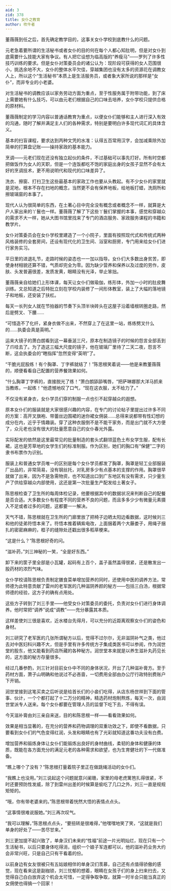 ```yaml
---
aid: 3
zid: 378
title: 女仆之教育
author: 吹牛者
---
```


董薇薇到任之后，首先确定教学目的，这事关女仆学校到底教什么的问题。

元老急着要所谓的生活秘书或者女仆的目的何在每个人都心知肚明，但是对女仆到底需要什么技能大家有争议。有人把它设想为临高版的“养瘦马”——罗列了许多性技巧训练的要求。但是女仆对策委员会的诸公认为：现阶段可获得的女人范围很小，挑选余地不大，女仆的整体水平欠佳，穿越集团也没有太多的资源花在调教女人上，所以这个“生活秘书”本质上是生活服务员，或者象大家所说的那样是“女仆”，而非专业的小老婆。

对生活秘书的调教应该以家务劳动方面为重点，至于性服务属于附带功能，到了床上需要她有什么技巧，可以由元老们根据自己的口味去培养，女仆学校只提供合格的原材料。

董薇薇制定的学习内容以普通话教育为重点，以便女仆们能够和主人进行深入有效的沟通，随时了解并满足主人们的各种需求，特别是要明白许多现代词汇的具体含义。

基本的扫盲课程，要求达到丙种文凭的水准：认得五百常用汉字，会加减乘除外加简单的打算盘记账——操持家政的基本能力。

烹调——元老们现在还没有独立起伙的条件，不过基础可以事先打好。所有时空都把做饭作为女人的天职，但是一个连饭都吃不饱的家庭出身的女孩子显然不会有太好的烹调技术，更不用说明代和现代的口味差异了。

洗衣、擦窗、打扫卫生这些最基本的家政工作也要从头教起。有不少女仆的家里就是泥地，根本不存在扫地的概念，当然更不会有保养地板，给地板打蜡，洗厕所和擦玻璃窗的本事了。

现代人认为很简单的东西，在土著心目中完全没有概念或者概念不一样，就算是大户人家出来的丫鬟也一样。董薇薇了解了下这些丫鬟们掌握的本事，感觉和穿越众的需求不大一样，她从大图书馆里找来了专门的酒店服务、家政服务课程的书籍和教学片。

女仆对策委员会在女仆学校里建造了一个小院子，里面有按照现代式和传统式两种风格装修的全套房间，还设有现代化的卫生间、浴室和厨房，专门用来给女仆们进行家务实习。

平日里的进退礼节，走路时候的姿态也一一加以指导。女仆们大多数出身贫苦，即使身材相貌还算不错，气质却完全为零。因为缺少营养和保养以及过度的劳作，皮肤、头发普遍很差，发质发黄，眼睛没有光泽，举止笨拙。

董薇薇亲自给她们上形体课，每天让女仆们做瑜伽，练形体，外加一小时的肚皮舞训练。文总知道之后特批立刻在学校内装修了一间形体教室，装上了大幅的落地镜子和地板，还安装了扶杠。

每天一长列女人就在节拍器的节奏下头顶半块砖头在这屋子沿着墙根转圈走路，然后是劈叉、下腰……

“可惜造不了化纤，紧身衣做不出来，不然穿上了在这里一站，练练劈叉什么的……执委会真是英明。”

运来大镜子的萧白朗看到这一幕垂涎三尺，原本在制造镜子的时候的怨言全部丢到了爪哇去了。为了造这三幅大尺度的镜子，他在玻璃厂里待了二天二夜，怨言不断，这会执委会的“瞎指挥”忽然变得“英明”了。

“干脆光屁股练！有个胸罩、丁字裤就结了！”陈思根笑着说——他是来教董薇薇的，顺便看看自己配置的营养餐效果如何。

“什么胸罩丁字裤的，直接脱光了练！”萧白朗舔舔嘴唇，“把萨琳娜那大洋马抓来当教练，一起练！”他遗憾地叹了口气，“现在这衣服，太不给力了。”

不仅没有紧身衣，女仆学员们穿的制服一点也引不起穿越众的遐想。

原本女仆们的服装就是大家很感兴趣的内容，在专门的讨论帖子里提出过许多不同的方案：高开叉旗袍、带蕾丝边围裙的迷你裙女佣装……总得来说都带有性幻想的成分在内，近乎于情趣装。穿了这种衣服倒不是不能干家务，而是出门就不大方便了，众元老也没有很大的肚量愿意自己的女仆春光外露。

实际配发的依然是这里最常见的批量制造的套头式翻领蓝色土布女学生服，配有长裙，这也是芳草地的女学生们的标准制服。作为区别，她们的胸口有“保健”二字的隶书布票作为识别。

服装上和普通女学员唯一的区别是每个女仆学员都发了胸罩，胸罩是轻工业部服装厂出品的，非常简易，没有钢丝托，对乳房多少有点基本的支撑的作用。胸罩很早就做了出来，因为不是急需物资，也不知道出口到广东地区有没有需求，只少量生产了供给穿越众内部使用，这还是第一次批量生产配发给土著女子。

陈思根检查了卫生所的每周体检记录，他要根据其中的数据状况来判断自己的配餐是否合适。大多数女仆有程度不同的营养不良的问题，而且多多少少有微量元素摄入不足或者过多的问题，这都要一一解决。

天气不错，陈思根就在卫生所的门廊里放了把椅子边晒太阳边看数据，这时候刘三和他的徒弟符悟本来了。符悟本推着辆紫电改，上面捆着两个大藤娄子，用绳子捆扎的密密麻麻的，框子的缝隙处还戳出很多稻草梗来。

“这是什么？”陈思根好奇的问。

“滋补药，”刘三神秘的一笑，“全是好东西。”

卸下来的筐子里全部是小瓦罐，起码有上百个，盖子虽然盖得很紧，还是散发出一股药材的浓烈气味。

女仆学校请陈思根负责制定膳食菜单增加营养的同时，还使用中医的调养方法，常师德为此特意贡献了雷州的老军医的几种滋阴养颜的秘方——包括三白汤，根据常师德的经验，这方子的确有点用处。

这些方子转到了刘三手里——他受女仆对策委员的委托，负责对女仆们进行身体调养。他时常把“调养”说成“调教”——充分暴露其本质。

这样差使刘三很是喜欢，近水楼台先得月，可以充分的近距离观察女仆们的姿色和身材。

刘三研究了老军医的几张所谓秘方以后，觉得不过尔尔，无非滋阴补气之类，他过去对中医妇科兴趣不大，但是手里有许多传统方子集成类医书可以参阅，作为润世堂的股东，他又能看到药店所藏的各种秘方。润世堂本来就是以养生滋补丸药见长的，这方面的秘方存量很多。

经过几番参酌，刘三针对目前女仆中不同的身体状况，开出了几种滋补膏方。至于药材方面，萧子山明确和他说过不必吝啬，一切费用全部由办公厅行政特别费账户下开销。

润世堂接到这笔买卖之后听说是给首长们的小妾们吃得，从店东杨世祥到下面的管事、伙计，一个个都打起了十二万分的精神，精选药材炮制熬炼，每天一次，由润世堂派专人送来。每个女仆都要在管理人员的监督下吃下去，不得有误。

今天滋补膏由刘三亲自来送，目的和陈思根一样——看看效果如何。

效果是相当显著的，在充分的营养和药物调理的双重功效之下，即使不看数据，只要看到女仆们的气色变得红润，头发和眼睛也有了光彩就知道这番功夫没有白费。

增加营养和锻炼身体让女仆们能锻炼出良好的身材曲线，柔韧的身体和健康的体质，既能在各方面充分的满足元老的各种需求和欲望，也为生育健壮的下一代做准备。

“瞧上哪个了没有？”陈思根打量着院子里正在做跳绳活动的女仆们。

“我瞧上也没用。”刘三说起这个问题就意兴阑珊，家里的母老虎篱笆扎得很紧，不时还要预防性发威，除了到雷州出差的时候算是偷吃了几口之外，刘三一直是规规矩矩的。

“哦，你有带老婆来的。”陈思根带着恍然大悟的表情点点头。

“这事情很难说服她。”刘三再次叹气。

“我可以理解，”陈思根点点头，“要扭转是很难得，”他嘿嘿地笑了笑，“这就是我们单身的好处了——苦尽甘来。”

刘三更加提不起兴致了，单身汉们未来的“性福”前途一片光明灿烂，现在只有一个生活秘书，以后只要身体吃得消，组织一个娘子军连都可以，他的滋补药业务大约会非常兴旺，只是自己只有干看着的份。

以前身边有女友很被只有五姑娘相伴的单身汉们羡慕，自己还有点值得骄傲的感觉，现在看来这是副枷锁，刘三忧郁的想着，眼睛在女孩子们的身上扫来扫去，又觉得自己白白放弃这个机会太可惜，一定得争取争取，就算一时半会只能当真正的女佣使也得搞一个回家！
